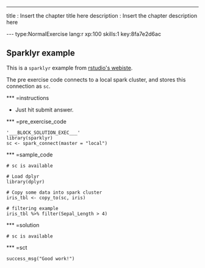 ---
title       : Insert the chapter title here
description : Insert the chapter description here

--- type:NormalExercise lang:r xp:100 skills:1 key:8fa7e2d6ac
## Sparklyr example

This is a `sparklyr` example from [rstudio's webiste](http://spark.rstudio.com/).

The pre exercise code connects to a local spark cluster, and stores this connection as `sc`.

*** =instructions
- Just hit submit answer.

*** =pre_exercise_code
```{r}
'___BLOCK_SOLUTION_EXEC___'
library(sparklyr)
sc <- spark_connect(master = "local")
```

*** =sample_code
```{r}
# sc is available

# Load dplyr
library(dplyr)

# Copy some data into spark cluster
iris_tbl <- copy_to(sc, iris)

# filtering example
iris_tbl %>% filter(Sepal_Length > 4)
```

*** =solution
```{r}
# sc is available

```

*** =sct
```{r}
success_msg("Good work!")
```
